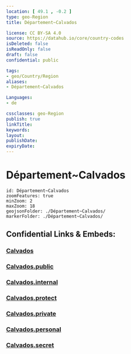 ```yaml
---
location: [ 49.1 , -0.2 ] 
type: geo-Region
title: Département~Calvados

license: CC BY-SA 4.0
source: https://datahub.io/core/country-codes
isDeleted: false
isReadOnly: false
draft: false
confidential: public

tags:
- geo/Country/Region
aliases:
- Département~Calvados

Languages:
- de

cssclasses: geo-Region
publish: true
linkTitle: 
keywords: 
layout: 
publishDate: 
expiryDate: 
---
```


# Département~Calvados

```leaflet
id: Département~Calvados
zoomFeatures: true 
minZoom: 2 
maxZoom: 18
geojsonFolder: ./Département~Calvados/
markerFolder: ./Département~Calvados/
```


## Confidential Links & Embeds: 

### [Calvados](/_Standards/Earth/Continent/Europe/Europe~West/France/regions~France/Normandie/departments~Normandie/Calvados.md) 

### [Calvados.public](/_public/Earth/Continent/Europe/Europe~West/France/regions~France/Normandie/departments~Normandie/Calvados.public.md) 

### [Calvados.internal](/_internal/Earth/Continent/Europe/Europe~West/France/regions~France/Normandie/departments~Normandie/Calvados.internal.md) 

### [Calvados.protect](/_protect/Earth/Continent/Europe/Europe~West/France/regions~France/Normandie/departments~Normandie/Calvados.protect.md) 

### [Calvados.private](/_private/Earth/Continent/Europe/Europe~West/France/regions~France/Normandie/departments~Normandie/Calvados.private.md) 

### [Calvados.personal](/_personal/Earth/Continent/Europe/Europe~West/France/regions~France/Normandie/departments~Normandie/Calvados.personal.md) 

### [Calvados.secret](/_secret/Earth/Continent/Europe/Europe~West/France/regions~France/Normandie/departments~Normandie/Calvados.secret.md)

